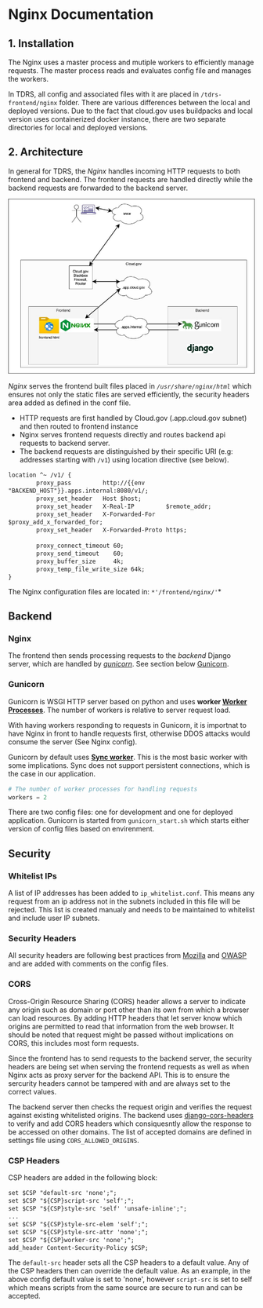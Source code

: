 # Nginx Documentation

## 1. Installation

The Nginx uses a master process and mutiple workers to efficiently manage requests. The master process reads and evaluates config file and manages the workers. 

In TDRS, all config and associated files with it are placed in ```/tdrs-frontend/nginx``` folder. There are various differences between the local and deployed versions. Due to the fact that cloud.gov uses buildpacks and local version uses containerized docker instance, there are two separate directories for local and deployed versions.

## 2. Architecture

In general for TDRS, the *Nginx* handles incoming HTTP requests to both frontend and backend. The frontend requests are handled directly while the backend requests are forwarded to the backend server.

![Cloud.gov Architecture](./src/arch1.jpg)

*Nginx* serves the frontend built files placed in *```/usr/share/nginx/html```* which ensures not only the static files are served efficiently, the security headers area added as defined in the conf file.

- HTTP requests are first handled by Cloud.gov (.app.cloud.gov subnet) and then routed to frontend instance
- Nginx serves frontend requests directly and routes backend api requests to backend server.
- The backend requests are distinguished by their specific URI (e.g: addresses starting with ```/v1```) using location directive (see below).

```
location ^~ /v1/ {
        proxy_pass         http://{{env "BACKEND_HOST"}}.apps.internal:8080/v1/;
        proxy_set_header   Host $host;
        proxy_set_header   X-Real-IP         $remote_addr;
        proxy_set_header   X-Forwarded-For   $proxy_add_x_forwarded_for;
        proxy_set_header   X-Forwarded-Proto https;

        proxy_connect_timeout 60;
        proxy_send_timeout    60;
        proxy_buffer_size     4k;
        proxy_temp_file_write_size 64k;
}
```

The Nginx configuration files are located in: ```*'/frontend/nginx/'```*

## Backend

### Nginx

The frontend then sends processing requests to the *backend* Django server, which are handled by *[gunicorn](https://gunicorn.org)*. See section below [Gunicorn](###Gunicorn).

### Gunicorn

Gunicorn is WSGI HTTP server based on python and uses **worker [Worker Processes](https://docs.gunicorn.org/en/stable/design.html#choosing-a-worker-type)**. The number of workers is relative to server request load. 

With having workers responding to requests in Gunicorn, it is importnat to have Nginx in front to handle requests first, otherwise DDOS attacks would consume the server (See Nginx config).

Gunicorn by default uses **[Sync worker](https://docs.gunicorn.org/en/latest/design.html#sync-workers)**. This is the most basic worker with some implications. Sync does not support persistent connections, which is the case in our application.
```python
# The number of worker processes for handling requests
workers = 2
```

There are two config files: one for development and one for deployed application. Gunicorn is started from ```gunicorn_start.sh``` which starts either version of config files based on envirenment.

## Security

### Whitelist IPs
A list of IP addresses has been added to ```ip_whitelist.conf```. This means any request from an ip address not in the subnets included in this file will be rejected. This list is created manualy and needs to be maintained to whitelist and include user IP subnets.

### Security Headers
All security headers are following best practices from [Mozilla](https://developer.mozilla.org/en-US/docs/Web/HTTP/Headers) and [OWASP](https://owasp.org/www-project-secure-headers/) and are added with comments on the config files.

### CORS 

Cross-Origin Resource Sharing (CORS) header allows a server to indicate any origin such as domain or port other than its own from which a browser can load resources. By adding HTTP headers that let server know which origins are permitted to read that information from the web browser. It should be noted that request might be passed without implications on CORS, this includes most form requests.  

Since the frontend has to send requests to the backend server, the security headers are being set when serving the frontend requests as well as when Nginx acts as proxy server for the backend API. This is to ensure the sercurity headers cannot be tampered with and are always set to the correct values.

The backend server then checks the request origin and verifies the request against existing whitelisted origins. The backend uses [django-cors-headers](https://github.com/adamchainz/django-cors-headers) to verify and add CORS headers which consiquesntly allow the response to be accessed on other domains. The list of accepted domains are defined in settings file using ```CORS_ALLOWED_ORIGINS```.

### CSP Headers
CSP headers are added in the following block:

```
set $CSP "default-src 'none';";
set $CSP "${CSP}script-src 'self';";
set $CSP "${CSP}style-src 'self' 'unsafe-inline';";
...
set $CSP "${CSP}style-src-elem 'self';";
set $CSP "${CSP}style-src-attr 'none';";
set $CSP "${CSP}worker-src 'none';";
add_header Content-Security-Policy $CSP;
```

The ```default-src``` header sets all the CSP headers to a default value. Any of the CSP headers then can override the default value. As an example, in the above config default value is set to 'none', however ```script-src``` is set to self which means scripts from the same source are secure to run and can be accepted.
